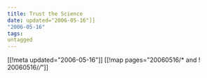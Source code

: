 ```yaml
---
title: Trust the Science
date: updated="2006-05-16"]]
"2006-05-16"
tags:
untagged
---
```

[[!meta updated="2006-05-16"]]
[[!map pages="20060516/* and ! 20060516/*/*"]]
